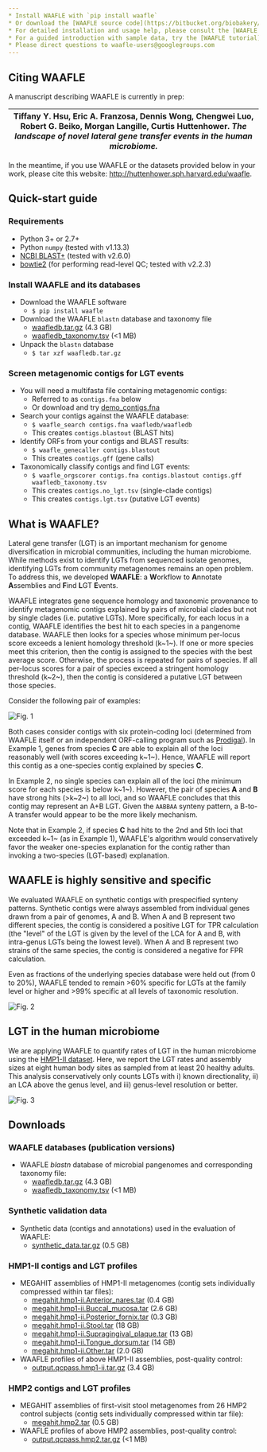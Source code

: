 ```yaml
---
* Install WAAFLE with `pip install waafle`
* Or download the [WAAFLE source code](https://bitbucket.org/biobakery/waafle/get/tip.zip)
* For detailed installation and usage help, please consult the [WAAFLE manual](https://bitbucket.org/biobakery/waafle/src/default/README.md)
* For a guided introduction with sample data, try the [WAAFLE tutorial](https://bitbucket.org/biobakery/waafle/src/default/demo/docs/demo.md)
* Please direct questions to waafle-users@googlegroups.com
---
```


## Citing WAAFLE

A manuscript describing WAAFLE is currently in prep:

|Tiffany Y. Hsu, Eric A. Franzosa, Dennis Wong, Chengwei Luo, Robert G. Beiko, Morgan Langille, Curtis Huttenhower. *The landscape of novel lateral gene transfer events in the human microbiome.*|
|---|

In the meantime, if you use WAAFLE or the datasets provided below in your work, please cite this website: http://huttenhower.sph.harvard.edu/waafle.

## Quick-start guide

### Requirements

* Python 3+ or 2.7+
* Python `numpy` (tested with v1.13.3)
* [NCBI BLAST+](https://blast.ncbi.nlm.nih.gov/Blast.cgi?CMD=Web&PAGE_TYPE=BlastDocs&DOC_TYPE=Download) (tested with v2.6.0)
* [bowtie2](http://bowtie-bio.sourceforge.net/bowtie2/index.shtml) (for performing read-level QC; tested with v2.2.3)


### Install WAAFLE and its databases

* Download the WAAFLE software
	* `$ pip install waafle`
* Download the WAAFLE `blastn` database and taxonomy file
	* [waafledb.tar.gz](http://huttenhower.sph.harvard.edu/waafle_data/waafledb.tar.gz) (4.3 GB)
	* [waafledb_taxonomy.tsv](http://huttenhower.sph.harvard.edu/waafle_data/waafledb_taxonomy.tsv) (<1 MB)
* Unpack the `blastn` database
	* `$ tar xzf waafledb.tar.gz`

### Screen metagenomic contigs for LGT events

* You will need a multifasta file containing metagenomic contigs:
	* Referred to as `contigs.fna` below
	* Or download and try [demo_contigs.fna](https://bitbucket.org/biobakery/waafle/raw/tip/demo/input/demo_contigs.fna)
* Search your contigs against the WAAFLE database:
	* `$ waafle_search contigs.fna waafledb/waafledb`
	* This creates `contigs.blastout` (BLAST hits)
* Identify ORFs from your contigs and BLAST results:
	* `$ waafle_genecaller contigs.blastout`
	* This creates `contigs.gff` (gene calls)
* Taxonomically classify contigs and find LGT events:
	* `$ waafle_orgscorer contigs.fna contigs.blastout contigs.gff waafledb_taxonomy.tsv`
	* This creates `contigs.no_lgt.tsv` (single-clade contigs)
	* This creates `contigs.lgt.tsv` (putative LGT events)

## What is WAAFLE?

Lateral gene transfer (LGT) is an important mechanism for genome diversification in microbial communities, including the human microbiome. While methods exist to identify LGTs from sequenced isolate genomes, identifying LGTs from community metagenomes remains an open problem. To address this, we developed **WAAFLE**: a **W**orkflow to **A**nnotate **A**ssemblies and **F**ind **L**GT **E**vents.

WAAFLE integrates gene sequence homology and taxonomic provenance to identify metagenomic contigs explained by pairs of microbial clades but not by single clades (i.e. putative LGTs). More specifically, for each locus in a contig, WAAFLE identifies the best hit to each species in a pangenome database. WAAFLE then looks for a species whose minimum per-locus score exceeds a lenient homology threshold (k~1~). If one or more species meet this criterion, then the contig is assigned to the species with the best average score. Otherwise, the process is repeated for pairs of species. If all per-locus scores for a pair of species exceed a stringent homology threshold (k~2~), then the contig is considered a putative LGT between those species.

Consider the following pair of examples:

![Fig. 1](https://bitbucket.org/biobakery/waafle/raw/tip/website/webfig1.png "Fig. 1")

Both cases consider contigs with six protein-coding loci (determined from WAAFLE itself or an independent ORF-calling program such as [Prodigal](https://github.com/hyattpd/Prodigal)). In Example 1, genes from species **C** are able to explain all of the loci reasonably well (with scores exceeding k~1~). Hence, WAAFLE will report this contig as a one-species contig explained by species **C**.

In Example 2, no single species can explain all of the loci (the minimum score for each species is below k~1~). However, the pair of species **A** and **B** have strong hits (>k~2~) to all loci, and so WAAFLE concludes that this contig may represent an A+B LGT. Given the `AABBAA` synteny pattern, a B-to-A transfer would appear to be the more likely mechanism.

Note that in Example 2, if species **C** had hits to the 2nd and 5th loci that exceeded k~1~ (as in Example 1), WAAFLE's algorithm would conservatively favor the weaker one-species explanation for the contig rather than invoking a two-species (LGT-based) explanation.

## WAAFLE is highly sensitive and specific

We evaluated WAAFLE on synthetic contigs with prespecified synteny patterns. Synthetic contigs were always assembled from individual genes drawn from a pair of genomes, A and B. When A and B represent two different species, the contig is considered a positive LGT for TPR calculation (the "level" of the LGT is given by the level of the LCA for A and B, with intra-genus LGTs being the lowest level). When A and B represent two strains of the same species, the contig is considered a negative for FPR calculation. 

Even as fractions of the underlying species database were held out (from 0 to 20%), WAAFLE tended to remain >60% specific for LGTs at the family level or higher and >99% specific at all levels of taxonomic resolution.

![Fig. 2](https://bitbucket.org/biobakery/waafle/raw/tip/website/webfig2.png "Fig. 2")

## LGT in the human microbiome

We are applying WAAFLE to quantify rates of LGT in the human microbiome using the [HMP1-II dataset](http://hmpdacc.org). Here, we report the LGT rates and assembly sizes at eight human body sites as sampled from at least 20 healthy adults. This analysis conservatively only counts LGTs with i) known directionality, ii) an LCA above the genus level, and iii) genus-level resolution or better.

![Fig. 3](https://bitbucket.org/biobakery/waafle/raw/tip/website/webfig3.png "Fig. 3")

## Downloads

### WAAFLE databases (publication versions)

*  WAAFLE *blastn* database of microbial pangenomes and corresponding taxonomy file:
	* [waafledb.tar.gz](http://huttenhower.sph.harvard.edu/waafle_data/waafledb.tar.gz) (4.3 GB)
	* [waafledb_taxonomy.tsv](http://huttenhower.sph.harvard.edu/waafle_data/waafledb_taxonomy.tsv) (<1 MB)

### Synthetic validation data

* Synthetic data (contigs and annotations) used in the evaluation of WAAFLE:
	* [synthetic_data.tar.gz](http://huttenhower.sph.harvard.edu/waafle_data/synthetic_data.tar.gz) (0.5 GB)

### HMP1-II contigs and LGT profiles

*   MEGAHIT assemblies of HMP1-II metagenomes (contig sets individually compressed within tar files):
	* [megahit.hmp1-ii.Anterior_nares.tar](http://huttenhower.sph.harvard.edu/waafle_data/megahit.hmp1-ii.Anterior_nares.tar) (0.4 GB)
	* [megahit.hmp1-ii.Buccal_mucosa.tar](http://huttenhower.sph.harvard.edu/waafle_data/megahit.hmp1-ii.Buccal_mucosa.tar) (2.6 GB)
	* [megahit.hmp1-ii.Posterior_fornix.tar](http://huttenhower.sph.harvard.edu/waafle_data/megahit.hmp1-ii.Posterior_fornix.tar) (0.3 GB)
	* [megahit.hmp1-ii.Stool.tar](http://huttenhower.sph.harvard.edu/waafle_data/megahit.hmp1-ii.Stool.tar) (18 GB)
	* [megahit.hmp1-ii.Supragingival_plaque.tar](http://huttenhower.sph.harvard.edu/waafle_data/megahit.hmp1-ii.Supragingival_plaque.tar) (13 GB)
	* [megahit.hmp1-ii.Tongue_dorsum.tar](http://huttenhower.sph.harvard.edu/waafle_data/megahit.hmp1-ii.Tongue_dorsum.tar) (14 GB)
	* [megahit.hmp1-ii.Other.tar](http://huttenhower.sph.harvard.edu/waafle_data/megahit.hmp1-ii.Other.tar) (2.0 GB)
*   WAAFLE profiles of above HMP1-II assemblies, post-quality control:
	* [output.qcpass.hmp1-ii.tar.gz](http://huttenhower.sph.harvard.edu/waafle_data/output.qcpass.hmp1-ii.tar.gz) (3.4 GB)

### HMP2 contigs and LGT profiles

*   MEGAHIT assemblies of first-visit stool metagenomes from 26 HMP2 control subjects (contig sets individually compressed within tar file):
	* [megahit.hmp2.tar](http://huttenhower.sph.harvard.edu/waafle_data/megahit.hmp2.tar) (0.5 GB)
*   WAAFLE profiles of above HMP2 assemblies, post-quality control:
	* [output.qcpass.hmp2.tar.gz](http://huttenhower.sph.harvard.edu/waafle_data/output.qcpass.hmp2.tar.gz) (<1 MB)